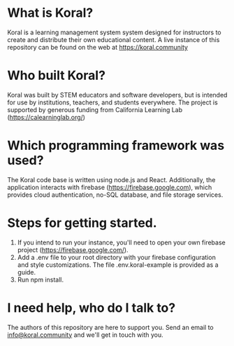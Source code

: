 # What is Koral?

Koral is a learning management system system designed for instructors to create and distribute their own educational content.
A live instance of this repository can be found on the web at https://koral.community

# Who built Koral?
Koral was built by STEM educators and software developers, but is intended for use by institutions, teachers, and students everywhere. The project is supported by generous funding from California Learning Lab (https://calearninglab.org/)

# Which programming framework was used?
The Koral code base is written using node.js and React. Additionally, the application interacts with firebase (https://firebase.google.com), which provides cloud authentication, no-SQL database, and file storage services.

# Steps for getting started.
1. If you intend to run your instance, you'll need to open your own firebase project (https://firebase.google.com/).
2. Add a .env file to your root directory with your firebase configuration and style customizations. The file .env.koral-example is provided as a guide.
3. Run npm install.

# I need help, who do I talk to?
The authors of this repository are here to support you. Send an email to info@koral.community and we'll get in touch with you.

